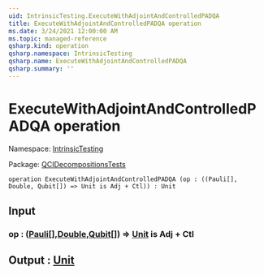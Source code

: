 ```yaml
---
uid: IntrinsicTesting.ExecuteWithAdjointAndControlledPADQA
title: ExecuteWithAdjointAndControlledPADQA operation
ms.date: 3/24/2021 12:00:00 AM
ms.topic: managed-reference
qsharp.kind: operation
qsharp.namespace: IntrinsicTesting
qsharp.name: ExecuteWithAdjointAndControlledPADQA
qsharp.summary: ''
---
```


# ExecuteWithAdjointAndControlledPADQA operation

Namespace: [IntrinsicTesting](xref:IntrinsicTesting)

Package: [QCIDecompositionsTests](https://nuget.org/packages/QCIDecompositionsTests)




```qsharp
operation ExecuteWithAdjointAndControlledPADQA (op : ((Pauli[], Double, Qubit[]) => Unit is Adj + Ctl)) : Unit
```


## Input

### op : ([Pauli](xref:microsoft.quantum.lang-ref.pauli)[],[Double](xref:microsoft.quantum.lang-ref.double),[Qubit](xref:microsoft.quantum.lang-ref.qubit)[]) => [Unit](xref:microsoft.quantum.lang-ref.unit)  is Adj + Ctl





## Output : [Unit](xref:microsoft.quantum.lang-ref.unit)

